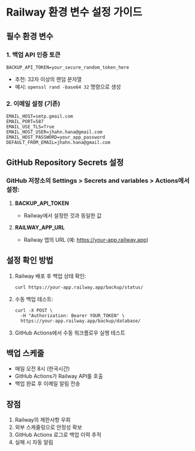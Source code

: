 # Railway 환경 변수 설정 가이드

## 필수 환경 변수

### 1. 백업 API 인증 토큰
```
BACKUP_API_TOKEN=your_secure_random_token_here
```
- 추천: 32자 이상의 랜덤 문자열
- 예시: `openssl rand -base64 32` 명령으로 생성

### 2. 이메일 설정 (기존)
```
EMAIL_HOST=smtp.gmail.com
EMAIL_PORT=587
EMAIL_USE_TLS=True
EMAIL_HOST_USER=jhahn.hana@gmail.com
EMAIL_HOST_PASSWORD=your_app_password
DEFAULT_FROM_EMAIL=jhahn.hana@gmail.com
```

## GitHub Repository Secrets 설정

### GitHub 저장소의 Settings > Secrets and variables > Actions에서 설정:

1. **BACKUP_API_TOKEN**
   - Railway에서 설정한 것과 동일한 값

2. **RAILWAY_APP_URL**
   - Railway 앱의 URL (예: https://your-app.railway.app)

## 설정 확인 방법

1. Railway 배포 후 백업 상태 확인:
   ```
   curl https://your-app.railway.app/backup/status/
   ```

2. 수동 백업 테스트:
   ```
   curl -X POST \
     -H "Authorization: Bearer YOUR_TOKEN" \
     https://your-app.railway.app/backup/database/
   ```

3. GitHub Actions에서 수동 워크플로우 실행 테스트

## 백업 스케줄
- 매일 오전 8시 (한국시간)
- GitHub Actions가 Railway API를 호출
- 백업 완료 후 이메일 알림 전송

## 장점
1. Railway의 제한사항 우회
2. 외부 스케줄링으로 안정성 확보
3. GitHub Actions 로그로 백업 이력 추적
4. 실패 시 자동 알림
